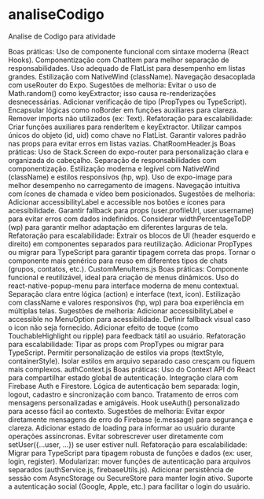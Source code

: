 # analiseCodigo
Analise de Codigo para atividade

Boas práticas:
Uso de componente funcional com sintaxe moderna (React Hooks).
Componentização com ChatItem para melhor separação de responsabilidades.
Uso adequado de FlatList para desempenho em listas grandes.
Estilização com NativeWind (className).
Navegação desacoplada com useRouter do Expo.
Sugestões de melhoria:
Evitar o uso de Math.random() como keyExtractor; isso causa re-renderizações desnecessárias.
Adicionar verificação de tipo (PropTypes ou TypeScript).
Encapsular lógicas como noBorder em funções auxiliares para clareza.
Remover imports não utilizados (ex: Text).
Refatoração para escalabilidade:
Criar funções auxiliares para renderItem e keyExtractor.
Utilizar campos únicos do objeto (id, uid) como chave no FlatList.
Garantir valores padrão nas props para evitar erros em listas vazias.
ChatRoomHeader.js
Boas práticas:
Uso de Stack.Screen do expo-router para personalização clara e organizada do cabeçalho.
Separação de responsabilidades com componentização.
Estilização moderna e legível com NativeWind (className) e estilos responsivos (hp, wp).
Uso de expo-image para melhor desempenho no carregamento de imagens.
Navegação intuitiva com ícones de chamada e vídeo bem posicionados.
Sugestões de melhoria:
Adicionar accessibilityLabel e accessible nos botões e ícones para acessibilidade.
Garantir fallback para props (user.profileUrl, user.username) para evitar erros com dados indefinidos.
Considerar widthPercentageToDP (wp) para garantir melhor adaptação em diferentes larguras de tela.
Refatoração para escalabilidade:
Extrair os blocos de UI (header esquerdo e direito) em componentes separados para reutilização.
Adicionar PropTypes ou migrar para TypeScript para garantir tipagem correta das props.
Tornar o componente mais genérico para reuso em diferentes tipos de chats (grupos, contatos, etc.).
CustomMenuItems.js
Boas práticas:
Componente funcional e reutilizável, ideal para criação de menus dinâmicos.
Uso do react-native-popup-menu para interface moderna de menu contextual.
Separação clara entre lógica (action) e interface (text, icon).
Estilização com className e valores responsivos (hp, wp) para boa experiência em múltiplas telas.
Sugestões de melhoria:
Adicionar accessibilityLabel e accessible no MenuOption para acessibilidade.
Definir fallback visual caso o icon não seja fornecido.
Adicionar efeito de toque (como TouchableHighlight ou ripple) para feedback tátil ao usuário.
Refatoração para escalabilidade:
Tipar as props com PropTypes ou migrar para TypeScript.
Permitir personalização de estilos via props (textStyle, containerStyle).
Isolar estilos em arquivo separado caso cresçam ou fiquem mais complexos.
authContext.js
Boas práticas:
Uso do Context API do React para compartilhar estado global de autenticação.
Integração clara com Firebase Auth e Firestore.
Lógica de autenticação bem separada: login, logout, cadastro e sincronização com banco.
Tratamento de erros com mensagens personalizadas e amigáveis.
Hook useAuth() personalizado para acesso fácil ao contexto.
Sugestões de melhoria:
Evitar expor diretamente mensagens de erro do Firebase (e.message) para segurança e clareza.
Adicionar estado de loading para informar ao usuário durante operações assíncronas.
Evitar sobrescrever user diretamente com setUser({...user, ...}) se user estiver null.
Refatoração para escalabilidade:
Migrar para TypeScript para tipagem robusta de funções e dados (ex: user, login, register).
Modularizar: mover funções de autenticação para arquivos separados (authService.js, firebaseUtils.js).
Adicionar persistência de sessão com AsyncStorage ou SecureStore para manter login ativo.
Suporte a autenticação social (Google, Apple, etc.) para facilitar o login do usuário.
